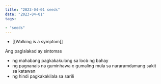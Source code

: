 ```yaml
---
title: "2023-04-01 seeds"
date: "2023-04-01"
tags:

- "seeds"
---
```


- [[Walking is a symptom]]

Ang paglalakad ay sintomas
- ng mahabang pagkakakulong sa loob ng bahay
- ng pagnanais na guminhawa o gumaling mula sa nararamdamang sakit sa katawan
- ng hindi pagkakakilala sa sarili